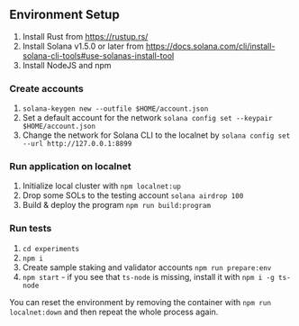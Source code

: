 ## Environment Setup
1. Install Rust from https://rustup.rs/
2. Install Solana v1.5.0 or later from https://docs.solana.com/cli/install-solana-cli-tools#use-solanas-install-tool
3. Install NodeJS and npm

### Create accounts

1. `solana-keygen new --outfile $HOME/account.json`
2. Set a default account for the network `solana config set --keypair $HOME/account.json`
3. Change the network for Solana CLI to the localnet by `solana config set --url http://127.0.0.1:8899`

### Run application on localnet

1. Initialize local cluster with `npm localnet:up`
3. Drop some SOLs to the testing account `solana airdrop 100`
3. Build & deploy the program `npm run build:program`

### Run tests

1. `cd experiments`
2. `npm i`
3. Create sample staking and validator accounts `npm run prepare:env`
4. `npm start` - if you see that `ts-node` is missing, install it with `npm i -g ts-node`

You can reset the environment by removing the container with `npm run localnet:down` and then repeat the whole process again.
